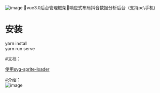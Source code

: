 ﻿![image](https://github.com/calvin008/vue3-admin/blob/master/image/vue3-admin.jpg)
👏vue3.0后台管理框架👏响应式布局抖音数据分析后台（支持pc\手机)
# 安装  
yarn install  
yarn run serve  

#文档：  

[使用svg-sprite-loader]( https://zhuanlan.zhihu.com/p/72334791)


#介绍：  
![image](https://github.com/calvin008/vue3-admin/blob/master/image/zzz.gif)

